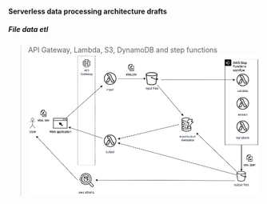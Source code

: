 #### Serverless data processing architecture drafts

##### File data etl
> API Gateway, Lambda, S3, DynamoDB and step functions
![File data](./file-data.png)